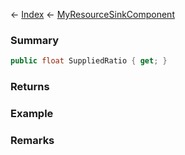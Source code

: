 ← [Index](Api-Index) ← [MyResourceSinkComponent](Sandbox.Game.EntityComponents.MyResourceSinkComponent)

### Summary

```csharp
public float SuppliedRatio { get; }
```

### Returns

### Example

### Remarks

